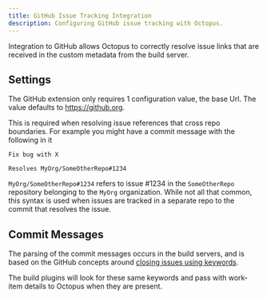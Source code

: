 ```yaml
---
title: GitHub Issue Tracking Integration
description: Configuring GitHub issue tracking with Octopus.
---
```


Integration to GitHub allows Octopus to correctly resolve issue links that are received in the custom metadata from the build server.

## Settings

The GitHub extension only requires 1 configuration value, the base Url. The value defaults to https://github.org.

This is required when resolving issue references that cross repo boundaries. For example you might have a commit message with the following in it

```
Fix bug with X

Resolves MyOrg/SomeOtherRepo#1234
```

`MyOrg/SomeOtherRepo#1234` refers to issue #1234 in the `SomeOtherRepo` repository belonging to the `MyOrg` organization. While not all that common, this syntax is used when issues are tracked in a separate repo to the commit that resolves the issue.

## Commit Messages

The parsing of the commit messages occurs in the build servers, and is based on the GitHub concepts around [closing issues using keywords](https://help.github.com/en/articles/closing-issues-using-keywords).

The build plugins will look for these same keywords and pass with work-item details to Octopus when they are present.
